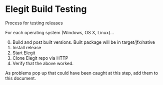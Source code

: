 # Elegit Build Testing
Process for testing releases

For each operating system (Windows, OS X, Linux)...

0. Build and post built versions. Built package will be in target/jfx/native
1. Install release
2. Start Elegit
3. Clone Elegit repo via HTTP
4. Verify that the above worked.

As problems pop up that could have been caught at this step, add them
to this document.
